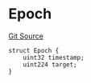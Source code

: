 # Epoch
[Git Source](https://github.com/bob-collective/bob/blob/82f2904bc9683a0c36a15ec6e164256dd25fd4c2/src/relay/LightRelay.sol)


```solidity
struct Epoch {
    uint32 timestamp;
    uint224 target;
}
```


